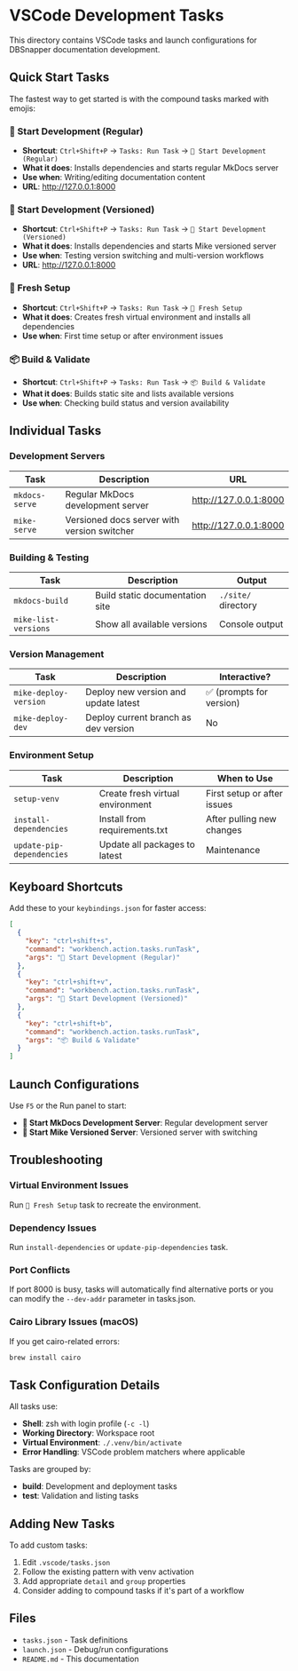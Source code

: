 # VSCode Development Tasks

This directory contains VSCode tasks and launch configurations for DBSnapper documentation development.

## Quick Start Tasks

The fastest way to get started is with the compound tasks marked with emojis:

### 🚀 Start Development (Regular)
- **Shortcut**: `Ctrl+Shift+P` → `Tasks: Run Task` → `🚀 Start Development (Regular)`
- **What it does**: Installs dependencies and starts regular MkDocs server
- **Use when**: Writing/editing documentation content
- **URL**: http://127.0.0.1:8000

### 🎯 Start Development (Versioned)  
- **Shortcut**: `Ctrl+Shift+P` → `Tasks: Run Task` → `🎯 Start Development (Versioned)`
- **What it does**: Installs dependencies and starts Mike versioned server
- **Use when**: Testing version switching and multi-version workflows
- **URL**: http://127.0.0.1:8000

### 🔄 Fresh Setup
- **Shortcut**: `Ctrl+Shift+P` → `Tasks: Run Task` → `🔄 Fresh Setup`
- **What it does**: Creates fresh virtual environment and installs all dependencies
- **Use when**: First time setup or after environment issues

### 📦 Build & Validate
- **Shortcut**: `Ctrl+Shift+P` → `Tasks: Run Task` → `📦 Build & Validate`
- **What it does**: Builds static site and lists available versions
- **Use when**: Checking build status and version availability

## Individual Tasks

### Development Servers

| Task | Description | URL |
|------|-------------|-----|
| `mkdocs-serve` | Regular MkDocs development server | http://127.0.0.1:8000 |
| `mike-serve` | Versioned docs server with version switcher | http://127.0.0.1:8000 |

### Building & Testing

| Task | Description | Output |
|------|-------------|--------|
| `mkdocs-build` | Build static documentation site | `./site/` directory |
| `mike-list-versions` | Show all available versions | Console output |

### Version Management

| Task | Description | Interactive? |
|------|-------------|--------------|
| `mike-deploy-version` | Deploy new version and update latest | ✅ (prompts for version) |
| `mike-deploy-dev` | Deploy current branch as dev version | No |

### Environment Setup

| Task | Description | When to Use |
|------|-------------|-------------|
| `setup-venv` | Create fresh virtual environment | First setup or after issues |
| `install-dependencies` | Install from requirements.txt | After pulling new changes |
| `update-pip-dependencies` | Update all packages to latest | Maintenance |

## Keyboard Shortcuts

Add these to your `keybindings.json` for faster access:

```json
[
  {
    "key": "ctrl+shift+s",
    "command": "workbench.action.tasks.runTask",
    "args": "🚀 Start Development (Regular)"
  },
  {
    "key": "ctrl+shift+v", 
    "command": "workbench.action.tasks.runTask",
    "args": "🎯 Start Development (Versioned)"
  },
  {
    "key": "ctrl+shift+b",
    "command": "workbench.action.tasks.runTask", 
    "args": "📦 Build & Validate"
  }
]
```

## Launch Configurations

Use `F5` or the Run panel to start:

- **🚀 Start MkDocs Development Server**: Regular development server
- **🎯 Start Mike Versioned Server**: Versioned server with switching

## Troubleshooting

### Virtual Environment Issues
Run `🔄 Fresh Setup` task to recreate the environment.

### Dependency Issues  
Run `install-dependencies` or `update-pip-dependencies` task.

### Port Conflicts
If port 8000 is busy, tasks will automatically find alternative ports or you can modify the `--dev-addr` parameter in tasks.json.

### Cairo Library Issues (macOS)
If you get cairo-related errors:
```bash
brew install cairo
```

## Task Configuration Details

All tasks use:
- **Shell**: zsh with login profile (`-c -l`)
- **Working Directory**: Workspace root  
- **Virtual Environment**: `./.venv/bin/activate`
- **Error Handling**: VSCode problem matchers where applicable

Tasks are grouped by:
- **build**: Development and deployment tasks
- **test**: Validation and listing tasks

## Adding New Tasks

To add custom tasks:

1. Edit `.vscode/tasks.json`
2. Follow the existing pattern with venv activation
3. Add appropriate `detail` and `group` properties
4. Consider adding to compound tasks if it's part of a workflow

## Files

- `tasks.json` - Task definitions
- `launch.json` - Debug/run configurations  
- `README.md` - This documentation